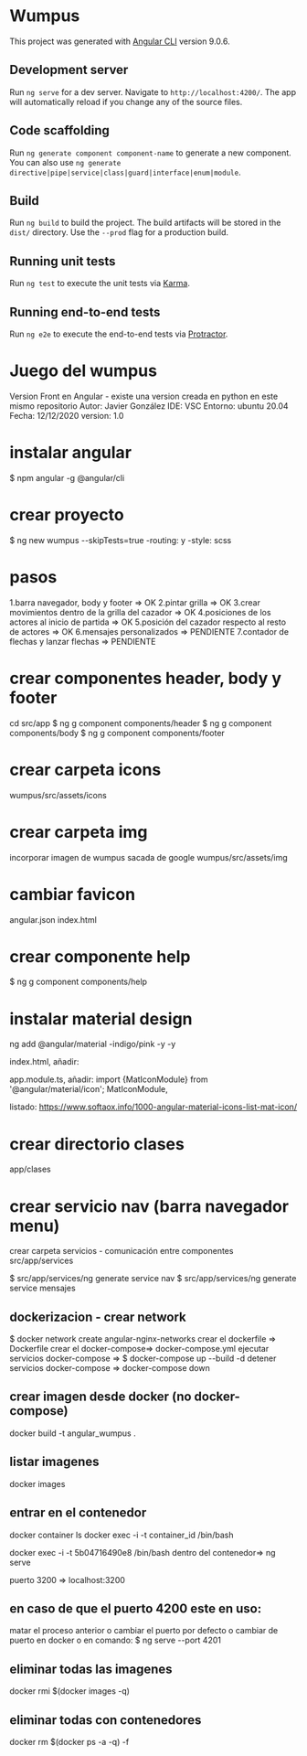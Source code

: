 # Wumpus

This project was generated with [Angular CLI](https://github.com/angular/angular-cli) version 9.0.6.

## Development server

Run `ng serve` for a dev server. Navigate to `http://localhost:4200/`. The app will automatically reload if you change any of the source files.

## Code scaffolding

Run `ng generate component component-name` to generate a new component. You can also use `ng generate directive|pipe|service|class|guard|interface|enum|module`.

## Build

Run `ng build` to build the project. The build artifacts will be stored in the `dist/` directory. Use the `--prod` flag for a production build.

## Running unit tests

Run `ng test` to execute the unit tests via [Karma](https://karma-runner.github.io).

## Running end-to-end tests

Run `ng e2e` to execute the end-to-end tests via [Protractor](http://www.protractortest.org/).

# Juego del wumpus
Version Front en Angular - existe una version creada en python en este mismo repositorio
Autor: Javier González
IDE: VSC
Entorno: ubuntu 20.04
Fecha: 12/12/2020
version: 1.0

# instalar angular
$ npm angular -g @angular/cli

#  crear proyecto
$ ng new wumpus --skipTests=true
-routing: y
-style: scss

# pasos
1.barra navegador, body y footer => OK
2.pintar grilla => OK
3.crear movimientos dentro de la grilla del cazador => OK
4.posiciones de los actores al inicio de partida => OK
5.posición del cazador respecto al resto de actores => OK
6.mensajes personalizados => PENDIENTE
7.contador de flechas y lanzar flechas => PENDIENTE

#  crear componentes header, body y footer
cd src/app
$ ng g component components/header
$ ng g component components/body
$ ng g component components/footer

# crear carpeta icons
wumpus/src/assets/icons

# crear carpeta img
incorporar imagen de wumpus sacada de google
wumpus/src/assets/img

# cambiar favicon
angular.json
index.html

# crear componente help
$ ng g component components/help

# instalar material design
ng add @angular/material
-indigo/pink
-y
-y

index.html, añadir:
 <link href=”https://fonts.googleapis.com/icon?family=Material+Icons” rel=”stylesheet”>  

app.module.ts, añadir:
import {MatIconModule} from '@angular/material/icon';
MatIconModule,

listado:
https://www.softaox.info/1000-angular-material-icons-list-mat-icon/

# crear directorio clases
app/clases

# crear servicio nav (barra navegador menu)
crear carpeta servicios - comunicación entre componentes
src/app/services

$ src/app/services/ng generate service nav
$ src/app/services/ng generate service mensajes


dockerizacion - crear network
-------------------------------------
$ docker network create angular-nginx-networks
crear el dockerfile => Dockerfile
crear el docker-compose=>  docker-compose.yml
ejecutar servicios docker-compose => $ docker-compose up --build -d 
detener servicios docker-compose => docker-compose down

crear imagen desde docker (no docker-compose)
------------------------------------------------
docker build -t angular_wumpus .

listar imagenes
----------------
docker images

entrar en el contenedor
----------------------------
docker container ls
docker exec -i -t container_id /bin/bash

docker exec -i -t 5b04716490e8 /bin/bash
dentro del contenedor=> ng serve

puerto 3200 => localhost:3200

en caso de que el puerto 4200 este en uso:
----------------------------------------------
matar el proceso anterior o cambiar el puerto por defecto o cambiar de puerto en docker o en comando:
$ ng serve --port 4201

eliminar todas las imagenes
-----------------------------
docker rmi $(docker images -q) 

eliminar todas con contenedores
--------------------------------
docker rm $(docker ps -a -q) -f


